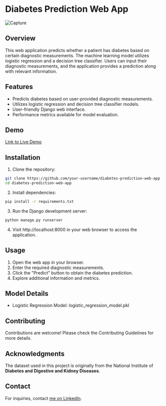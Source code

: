 # Diabetes Prediction Web App

![Capture](https://github.com/mohannadtazi/diabetes-prediction-project_2/assets/77018169/949621e3-8020-41a2-b811-b14425a6e9b7)

## Overview

This web application predicts whether a patient has diabetes based on certain diagnostic measurements. The machine learning model utilizes logistic regression and a decision tree classifier. Users can input their diagnostic measurements, and the application provides a prediction along with relevant information.

## Features

- Predicts diabetes based on user-provided diagnostic measurements.
- Utilizes logistic regression and decision tree classifier models.
- User-friendly Django web interface.
- Performance metrics available for model evaluation.

## Demo

[Link to Live Demo](https://www.linkedin.com/posts/mohannad-tazi_django-healthtech-diabetesprediction-activity-7163492963044548609-vRb1?utm_source=share&utm_medium=member_desktop)

## Installation

1. Clone the repository:

```bash
git clone https://github.com/your-username/diabetes-prediction-web-app.git
cd diabetes-prediction-web-app
```
2. Install dependencies:

```bash
pip install -r requirements.txt
```
3. Run the Django development server:

```bash
python manage.py runserver
```
4. Visit http://localhost:8000 in your web browser to access the application.

## Usage
1. Open the web app in your browser.
2. Enter the required diagnostic measurements.
3. Click the "Predict" button to obtain the diabetes prediction.
4. Explore additional information and metrics.

## Model Details
- Logistic Regression Model: logistic_regression_model.pkl

## Contributing
Contributions are welcome! Please check the Contributing Guidelines for more details.


## Acknowledgments
The dataset used in this project is originally from the National Institute of **Diabetes and Digestive and Kidney Diseases**.

## Contact
For inquiries, contact [me on LinkedIn](https://www.linkedin.com/in/mohannad-tazi/).
